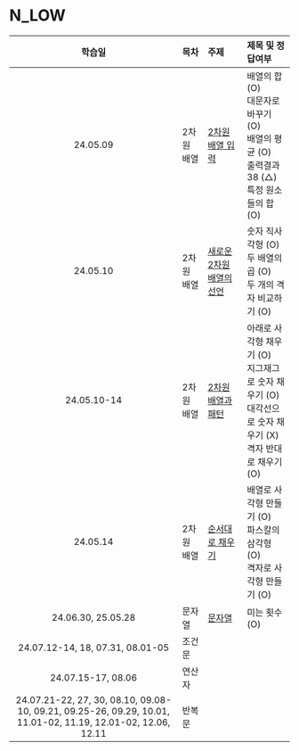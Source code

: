 # N_LOW

|                                                    학습일                                                    | 목차       | 주제                                                                         | 제목 및 정답여부                                                                                               |
| :----------------------------------------------------------------------------------------------------------: | :--------- | :--------------------------------------------------------------------------- | :------------------------------------------------------------------------------------------------------------- |
|                                                   24.05.09                                                   | 2차원 배열 | [2차원 배열 입력](./2차원%20배열/2차원%20배열%20입력.js)                     | 배열의 합 (O)<br>대문자로 바꾸기 (O)<br>배열의 평균 (O)<br>출력결과 38 (△)<br>특정 원소들의 합 (O)             |
|                                                   24.05.10                                                   | 2차원 배열 | [새로운 2차원 배열의 선언](./2차원%20배열/새로운%202차원%20배열의%20선언.js) | 숫자 직사각형 (O)<br>두 배열의 곱 (O)<br>두 개의 격자 비교하기 (O)                                             |
|                                                 24.05.10-14                                                  | 2차원 배열 | [2차원 배열과 패턴](./2차원%20배열/2차원%20배열과%20패턴.js)                 | 아래로 사각형 채우기 (O)<br>지그재그로 숫자 채우기 (O)<br>대각선으로 숫자 채우기 (X)<br>격자 반대로 채우기 (O) |
|                                                   24.05.14                                                   | 2차원 배열 | [순서대로 채우기](./2차원%20배열/순서대로%20채우기.js)                       | 배열로 사각형 만들기 (O)<br>파스칼의 삼각형 (O)<br>격자로 사각형 만들기 (O)                                    |
|                                              24.06.30, 25.05.28                                              | 문자열     | [문자열](./문자열/문자열.js)                                                 | 미는 횟수 (O)<br>                                                                                              |
|                                       24.07.12-14, 18, 07.31, 08.01-05                                       | 조건문     |
|                                              24.07.15-17, 08.06                                              | 연산자     |
| 24.07.21-22, 27, 30, 08.10, 09.08-10, 09.21, 09.25-26, 09.29, 10.01, 11.01-02, 11.19, 12.01-02, 12.06, 12.11 | 반복문     |
